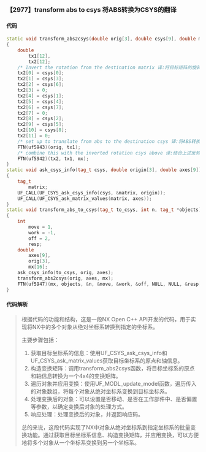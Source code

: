 ### 【2977】transform abs to csys 将ABS转换为CSYS的翻译

#### 代码

```cpp
static void transform_abs2csys(double orig[3], double csys[9], double mx[16])
{
    double
        tx1[12],
        tx2[12];
    /* Invert the rotation from the destination matrix 译:将目标矩阵的旋转反转 */
    tx2[0] = csys[0];
    tx2[1] = csys[3];
    tx2[2] = csys[6];
    tx2[3] = 0;
    tx2[4] = csys[1];
    tx2[5] = csys[4];
    tx2[6] = csys[7];
    tx2[7] = 0;
    tx2[8] = csys[2];
    tx2[9] = csys[5];
    tx2[10] = csys[8];
    tx2[11] = 0;
    /* set up to translate from abs to the destination csys 译:将ABS转换到目标CSYS的设置。 */
    FTN(uf5943)(orig, tx1);
    /* combine this with the inverted rotation csys above 译:结合上述反转旋转坐标系。 */
    FTN(uf5942)(tx2, tx1, mx);
}
static void ask_csys_info(tag_t csys, double origin[3], double axes[9])
{
    tag_t
        matrix;
    UF_CALL(UF_CSYS_ask_csys_info(csys, &matrix, origin));
    UF_CALL(UF_CSYS_ask_matrix_values(matrix, axes));
}
static void transform_abs_to_csys(tag_t to_csys, int n, tag_t *objects)
{
    int
        move = 1,
        work = -1,
        off = 2,
        resp;
    double
        axes[9],
        orig[3],
        mx[16];
    ask_csys_info(to_csys, orig, axes);
    transform_abs2csys(orig, axes, mx);
    FTN(uf5947)(mx, objects, &n, &move, &work, &off, NULL, NULL, &resp);
}

```

#### 代码解析

> 根据代码的功能和结构，这是一段NX Open C++ API开发的代码，用于实现将NX中的多个对象从绝对坐标系转换到指定的坐标系。
>
> 主要步骤包括：
>
> 1. 获取目标坐标系的信息：使用UF_CSYS_ask_csys_info和UF_CSYS_ask_matrix_values获取目标坐标系的原点和轴信息。
> 2. 构造变换矩阵：调用transform_abs2csys函数，将目标坐标系的原点和轴信息转换为一个4x4的变换矩阵。
> 3. 遍历对象并应用变换：使用UF_MODL_update_model函数，遍历传入的对象数组，将每个对象从绝对坐标系变换到目标坐标系。
> 4. 处理变换后的对象：可以设置是否移动、是否在工作部件中、是否偏置等参数，以确定变换后对象的处理方式。
> 5. 响应处理：处理变换后的对象，并返回响应码。
>
> 总的来说，这段代码实现了NX中对象从绝对坐标系到指定坐标系的批量变换功能。通过获取目标坐标系信息、构造变换矩阵，并应用变换，可以方便地将多个对象从一个坐标系变换到另一个坐标系。
>
